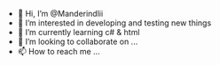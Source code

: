 - 👋 Hi, I’m @Manderindlii
- 👀 I’m interested in developing and testing new things
- 🌱 I’m currently learning c# & html
- 💞️ I’m looking to collaborate on ...
- 📫 How to reach me ...

<!---
Manderindlii/Manderindlii is a ✨ special ✨ repository because its `README.md` (this file) appears on your GitHub profile.
You can click the Preview link to take a look at your changes.
--->
